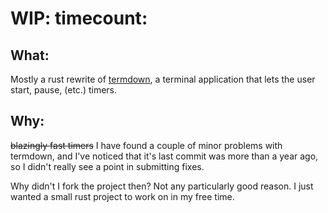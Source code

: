 # WIP: timecount:
## What:
Mostly a rust rewrite of [termdown](https://github.com/trehn/termdown),
a terminal application that lets the user start, pause, (etc.) timers.

## Why:
~~blazingly fast timers~~
I have found a couple of minor problems with termdown, and I've noticed that
it's last commit was more than a year ago, so I didn't really see a point in
submitting fixes.

Why didn't I fork the project then? Not any particularly good reason. I just
wanted a small rust project to work on in my free time.

